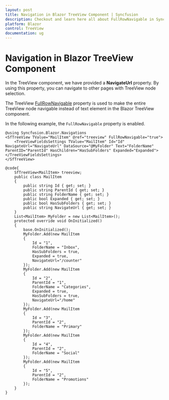 ```yaml
---
layout: post
title: Navigation in Blazor TreeView Component | Syncfusion
description: Checkout and learn here all about FullRowNavigable in Syncfusion Blazor TreeView component and much more.
platform: Blazor
control: TreeView
documentation: ug
---
```


# Navigation in Blazor TreeView Component

In the TreeView component, we have provided a **NavigateUrl** property. By using this property, you can navigate to other pages with TreeView node selection.

The TreeView [FullRowNavigable](https://help.syncfusion.com/cr/blazor/Syncfusion.Blazor.Navigations.SfTreeView-1.html#Syncfusion_Blazor_Navigations_SfTreeView_1_FullRowNavigable) property is used to make the entire TreeView node navigable instead of text element in the Blazor TreeView component.

In the following example, the `FullRowNavigable` property is enabled.

```cshtml
@using Syncfusion.Blazor.Navigations
<SfTreeView TValue="MailItem" @ref="treeview" FullRowNavigable="true">
    <TreeViewFieldsSettings TValue="MailItem" Id="Id" NavigateUrl="NavigateUrl" DataSource="@MyFolder" Text="FolderName" ParentID="ParentId" HasChildren="HasSubFolders" Expanded="Expanded"></TreeViewFieldsSettings>
</SfTreeView>

@code{
    SfTreeView<MailItem> treeview;
    public class MailItem
    {
        public string Id { get; set; }
        public string ParentId { get; set; }
        public string FolderName { get; set; }
        public bool Expanded { get; set; }
        public bool HasSubFolders { get; set; }
        public string NavigateUrl { get; set; }
    }
    List<MailItem> MyFolder = new List<MailItem>();
    protected override void OnInitialized()
    {
        base.OnInitialized();
        MyFolder.Add(new MailItem
        {
            Id = "1",
            FolderName = "Inbox",
            HasSubFolders = true,
            Expanded = true,
            NavigateUrl="/counter"
        });
        MyFolder.Add(new MailItem
        {
            Id = "2",
            ParentId = "1",
            FolderName = "Categories",
            Expanded = true,
            HasSubFolders = true,
            NavigateUrl="/home"
        });
        MyFolder.Add(new MailItem
        {
            Id = "3",
            ParentId = "2",
            FolderName = "Primary"
        });
        MyFolder.Add(new MailItem
        {
            Id = "4",
            ParentId = "2",
            FolderName = "Social"
        });
        MyFolder.Add(new MailItem
        {
            Id = "5",
            ParentId = "2",
            FolderName = "Promotions"
        });
    }
}

```